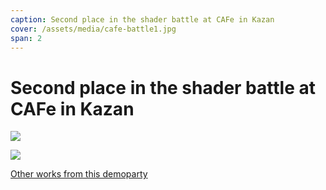 ```yaml
---
caption: Second place in the shader battle at CAFe in Kazan
cover: /assets/media/cafe-battle1.jpg
span: 2
---
```


# Second place in the shader battle at CAFe in Kazan

![](/assets/media/cafe-battle1.jpg)

![](/assets/media/cafe-battle2.jpg)

[Other works from this demoparty](https://livecode.demozoo.org/event/2022_10_21_shader_showdown_CAFe.html#mc)
